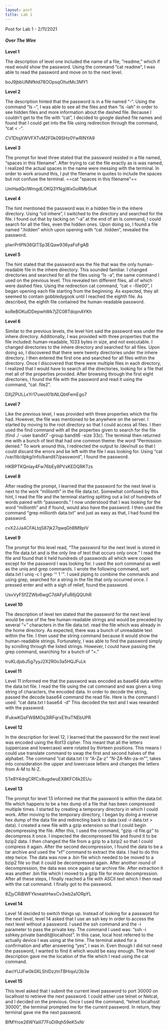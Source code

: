 ```yaml
---
layout: post
title: Lab 1
---
```


Post for Lab 1 - 2/11/2021


#### **_Over The Wire_** 

**Level 1**

The description of level one included the name of a file, “readme,” which if read would show the password. Using the command “cat readme”, I was able to read the password and move on to the next level.

boJ9jbbUNNfktd78OOpsqOltutMc3MY1

**Level 2**

The description hinted that the password is in a file named “-“. Using the command “ls –“, I was able to see all the files and then “ls -lah” in order to see hidden files and more information about the dashed file. Because I couldn’t get to the file with “cat”, I decided to google dashed file names and found that I could get into the file using redirection through the command, “cat < -“. 

CV1DtqXWVFXTvM2F0k09SHz0YwRINYA9

**Level 3**

The prompt for level three stated that the password resided in a file named, “spaces in this filename”. After trying to cat the file exactly as is was named, I realized the actual spaces in the name were messing with the terminal. In order to work around this, I put the filename in quotes to include the spaces but not confuse the terminal. ==cat "spaces in this filename"==

UmHadQclWmgdLOKQ3YNgjWxGoRMb5luK

**Level 4**

The hint mentioned the password was in a hidden file in the inhere directory. Using “cd inhere”, I switched to the directory and searched for the file. I found out that by tacking on “-a” at the end of an ls command, I could search for all the files, even the hidden ones. Upon doing so, I found a file named “.hidden” which upon opening with “cat .hidden”, revealed the password. 

pIwrPrtPN36QITSp3EQaw936yaFoFgAB


**Level 5**

The hint stated that the password was the file that was the only human-readable file in the inhere directory. This sounded familiar. I changed directories and searched for all the files using “ls -a”, the same command I used on the previous level. This revealed ten different files, all of which were dashed files. Using the redirection cat command, “cat < -file00”, I began opening each file starting from the beginning. As expected, they all seemed to contain gobbledygook until I reached the eighth file. As described, the eighth file contained the human-readable password. 

koReBOKuIDDepwhWk7jZC0RTdopnAYKh


**Level 6**

Similar to the previous levels, the level hint said the password was under the inhere directory. Additionally, I was provided with three properties that the file included: human-readable, 1033 bytes in size, and not executable. I changed directories to the inhere directory and searched for all files. Upon doing so, I discovered that there were twenty directories under the inhere directory. I then entered the first one and searched for all files within the directory. Once I discovered that there were multiple files in each directory, I realized that I would have to search all the directories, looking for a file that met all of the properties provided. After browsing through the first eight directories, I found the file with the password and read it using the command, “cat .file2”.

DXjZPULLxYr17uwoI01bNLQbtFemEgo7

**Level 7**

Like the previous level, I was provided with three properties which the file had. However, the file was mentioned to be anywhere on the server. I started by moving to the root directory so that I could access all files. I then used the find command with all the properties given to search for the file (find ./ -user bandit7 -group bandit6 -size 33c). The terminal then returned me with a bunch of text that had one common theme: the word “Permission denied.” To work around this, I redirected the output to /dev/null so that I could discard the errors and be left with the file I was looking for. Using “cat /var/lib/dpkg/info/bandit7/password”, I found the password. 

HKBPTKQnIay4Fw76bEy8PVxKEDQRKTzs

**Level 8**

After reading the prompt, I learned that the password for the next level is next to the work “millionth” in the file data.txt. Somewhat confused by this hint, I read the file and the terminal starting spitting out a list of hundreds of words paired with “passwords.” I now understood that I was looking for the word “millionth” and if found, would also have the password. I then used the command “grep millionth data.txt” and just as easy as that, I had found the password. 

cvX2JJa4CFALtqS87jk27qwqGhBM9plV

**Level 9**

The prompt for this level read, “The password for the next level is stored in the file data.txt and is the only line of text that occurs only once.” I read the file and found that it held hundreds of passwords all which were copies except for the password I was looking for. I used the sort command as well as the uniq and grep commands. I wrote the following command, sort data.txt I uniq -c I grep '^ 1 '". I used piping to combine the commands and using grep, searched for a string in the file that only occurred once. I pressed enter and with a sigh of relief, found the password. 

UsvVyFSfZZWbi6wgC7dAFyFuR6jQQUhR

**Level 10**

The description of level ten stated that the password for the next level would be one of the few human-readable strings and would be preceded by several “=” characters in the file data.txt. read the file which was already in the home directory. As expected, there was a bunch of unreadable text within the file. I then used the string command because it would show the human-readable strings. Fortunately, I was able to find the password simply by scrolling through the listed strings. However, I could have passing the grep command, searching for a bunch of “=.”

truKLdjsbJ5g7yyJ2X2R0o3a5HQJFuLk

**Level 11**

Level 11 informed me that the password was encoded as base64 data within the data.txt file. I read the file using the cat command and was given a long string of characters, the encoded data. In order to decode the string, passed the decode base64 command the read file. Here is the command I used: “cat data.txt I base64 -d” This decoded the text and I was rewarded with the password. 

IFukwKGsFW8MOq3IRFqrxE1hxTNEbUPR 

**Level 12**

In the description for level 12, I learned that the password for the next level was encoded using the Rot13 cipher. This meant that all the letters (uppercase and lowercase) were rotated by thirteen positions. This means I could use translate command to swap the first and second halves of the alphabet. The command “cat data.txt I tr "A-Za-z" "N-ZA-Mn-za-m"”, takes into consideration the upper and lowercase letters and changes the letters from A-M to N-Z.

5Te8Y4drgCRfCx8ugdwuEX8KFC6k2EUu

**Level 13**

The prompt for level 13 informed me that the password is within the data.txt file which happens to be a hex dump of a file that has been compressed multiple times. I started by creating a temporary directory in which I could work. After moving to the temporary directory, I began by doing a reverse hex dump of the data file and redirecting back to data (xxd -r data.txt > data). I created a new file with a gzip extension so that I could begin decompressing the file. After this, I used the command, “gzip -d file.gz” to decompress it once. I inspected the decompressed file and found it to be bzip2 data. I then changed the file from a gzip to a bzip2 so that I could compress it again. After the second decompression, I found the data to be a tar archive and used the “xf” command to extract the data. I had to do this step twice. The data was now a .bin file which needed to be moved to a bzip2 file so that it could be decompressed again. After another round of decompression, the data was once again a tar archive file. After extraction it was another .bin file which I moved to a gzip file for more decompression. After all these steps, I finally reached a file with ASCII text which I then read with the cat command. I finally got to the password. 

8ZjyCRiBWFYkneahHwxCv3wb2a1ORpYL

**Level 14**

Level 14 decided to switch things up. Instead of looking for a password for the next level, level 14 asked that I use an ssh key in order to access the next level without a password. I used the ssh command and the -i parameter to pass the private key. The command I used was: “ssh -i sshkey.private bandit@localhost”. In this case, local host referred to the actually device I was using at the time. The terminal asked for a confirmation and after answering “yes”, I was in. Even though I did not need the password, I wanted to find it which would be easy enough. The level description gave me the location of the file which I read using the cat command. 

4wcYUJFw0k0XLShlDzztnTBHiqxU3b3e


**Level 15**

This level asked that I submit the current level password to port 30000 on localhost to retrieve the next password. I could either use telnet or Netcat, and I decided on the previous. Once I used the command, “telnet localhost 30000”, the terminal prompted me for the current password. In return, they terminal gave me the next password.

BfMYroe26WYalil77FoDi9qh59eK5xNr


